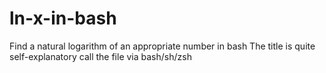 # ln-x-in-bash
Find a natural logarithm of an appropriate number in bash
The title is quite self-explanatory
call the file via bash/sh/zsh 
